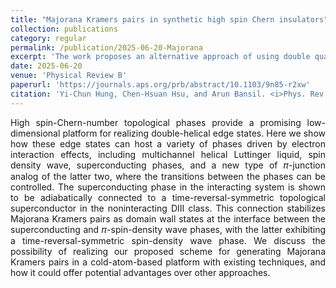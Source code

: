 ```yaml
---
title: "Majorana Kramers pairs in synthetic high spin Chern insulators"
collection: publications
category: regular
permalink: /publication/2025-06-20-Majorana
excerpt: 'The work proposes an alternative approach of using double quantum spin Hall insutors to realize Majorana Kramers pair as domain wall states between two newly discovered strongly correlated phases in cold-atom systems.'
date: 2025-06-20
venue: 'Physical Review B'
paperurl: 'https://journals.aps.org/prb/abstract/10.1103/9n85-r2xw'
citation: 'Yi-Chun Hung, Chen-Hsuan Hsu, and Arun Bansil. <i>Phys. Rev. B 111</i>, 245145 (2025).'
---
```

<p style="text-align: justify;">
High spin-Chern-number topological phases provide a promising low-dimensional platform for realizing double-helical edge states. Here we show how these edge states can host a variety of phases driven by electron interaction effects, including multichannel helical Luttinger liquid, spin density wave, superconducting phases, and a new type of 𝜋-junction analog of the latter two, where the transitions between the phases can be controlled. The superconducting phase in the interacting system is shown to be adiabatically connected to a time-reversal-symmetric topological superconductor in the noninteracting DIII class. This connection stabilizes Majorana Kramers pairs as domain wall states at the interface between the superconducting and 𝜋-spin-density wave phases, with the latter exhibiting a time-reversal-symmetric spin-density wave phase. We discuss the possibility of realizing our proposed scheme for generating Majorana Kramers pairs in a cold-atom-based platform with existing techniques, and how it could offer potential advantages over other approaches.
</p>